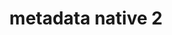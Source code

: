 ---
date:  ""
draft: false
title: "metadata native 2"
short: "metadata lanjutan"
thumb:
    image: "cover.jpg"
    anima: ""
    video: ""
layout: ""
weight: 8
lister: 3
format:
    media: "article"
    model: ""
    datum:
        data: ""
require:
    - prop: ""
      name: ""
      icon: ""
      desc: ""
metadata:
    index: false
    thumb: "cover.jpg"
    group: []
    author: ["Al Muhdil Karim"]
description: "Memahami metadata lanjutan untuk optimasi pengindeksan mesin pencari."
---